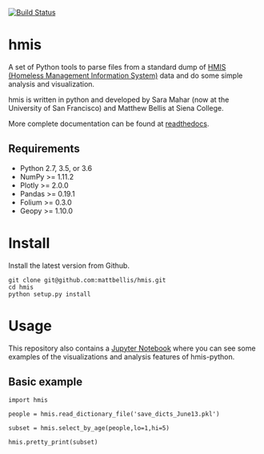 [![Build Status](https://travis-ci.org/mattbellis/hmis.svg?branch=master)](https://travis-ci.org/mattbellis/hmis)

# hmis
A set of Python tools to parse files from a standard dump of [HMIS (Homeless Management Information System)](https://www.hudexchange.info/resource/3824/hmis-data-dictionary/) data and do some simple analysis and visualization.

hmis is written in python and developed by Sara Mahar (now at the University of San Francisco) and Matthew Bellis at Siena College. 

More complete documentation can be found at [readthedocs](http://hmis.readthedocs.io/en/latest/).



## Requirements 

* Python 2.7, 3.5, or 3.6
* NumPy >= 1.11.2
* Plotly >= 2.0.0
* Pandas >= 0.19.1
* Folium >= 0.3.0
* Geopy >= 1.10.0

# Install

Install the latest version from Github.

    git clone git@github.com:mattbellis/hmis.git
    cd hmis
    python setup.py install




# Usage

This repository also contains a [Jupyter Notebook](https://jupyter.readthedocs.io/en/latest/index.html) where you can see some examples of the visualizations and analysis features of hmis-python.

## Basic example 


```
import hmis

people = hmis.read_dictionary_file('save_dicts_June13.pkl')

subset = hmis.select_by_age(people,lo=1,hi=5)

hmis.pretty_print(subset)

```













